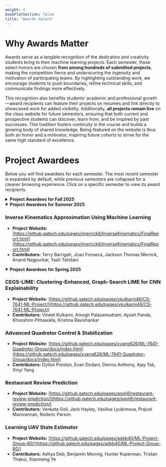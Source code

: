 ```yaml
---
weight: 4
bookFlatSection: false
title: "Awards Galore"
---
```


# Why Awards Matter
Awards serve as a tangible recognition of the dedication and creativity students bring to their machine learning projects. Each semester, these select honors are chosen **from among hundreds of submitted projects**, making the competition fierce and underscoring the ingenuity and motivation of participating teams. By highlighting outstanding work, we encourage students to push boundaries, refine technical skills, and communicate findings more effectively.  

This recognition also benefits students’ academic and professional growth—award recipients can feature their projects on resumes and link directly to showcased work for added visibility. Additionally, **all projects remain live** on the class website for future semesters, ensuring that both current and prospective students can discover, learn from, and be inspired by past successes. This tradition fosters continuity in the course and builds a growing body of shared knowledge. Being featured on the website is thus both an honor and a motivator, inspiring future cohorts to strive for the same high standard of excellence.



# Project Awardees
Below you will find awardees for each semester. The most recent semester is expanded by default, while previous semesters are collapsed for a cleaner browsing experience. Click on a specific semester to view its award recipients.

<details close>
<summary><strong>Project Awardees for Fall 2025</strong></summary>

### Future Awardee Project Title
- **Project Website:** [https://www.github.com/gburdell3/outstanding_project](https://www.github.com/gburdell3/outstanding_project)  
- **Contributors:** George Burdell, Max Mahdi Roozbahani, Alan Tao  

### Future Awardee Project Title
- **Project Website:** [https://www.github.com/gburdell3/outstanding_project](https://www.github.com/gburdell3/outstanding_project)  
- **Contributors:** George Burdell, Ethan Yang, Nimisha Roy  

<!-- Add more projects here as needed, each in the same format -->

</details>
<details open>
<summary><strong>Project Awardees for Summer 2025</strong></summary>

### Inverse Kinematics Approximation Using Machine Learning
- **Project Website:** [https://github.gatech.edu/pages/jmerrick6/InverseKinematics/FinalReport.html](https://github.gatech.edu/pages/jmerrick6/InverseKinematics/FinalReport.html) 
- **Contributors:** Terry Barrigah, Joao Fonseca, Jackson Thomas Merrick, Anand Nagpurkar, Yash Tahiliani  

<!-- Add more projects here as needed, each in the same format -->

</details>
<details open>
<summary><strong>Project Awardees for Spring 2025</strong></summary>

### CEGS-LIME: Clustering-Enhanced, Graph-Search LIME for CNN Explainability
- **Project Website:** [https://github.gatech.edu/pages/vkulkarni46/CS-7641-ML-Project/](https://github.gatech.edu/pages/vkulkarni46/CS-7641-ML-Project/) 
- **Contributors:** Vineet Kulkarni, Amogh Palasamudram, Ayush Panda, Khooshrin Pithawalla, Krishna Ravishankar  

### Advanced Quadrotor Control & Stabilization
- **Project Website:** [https://github.gatech.edu/pages/xyang626/ML-7641-Quadrotor-Group/docs/index.html](https://github.gatech.edu/pages/xyang626/ML-7641-Quadrotor-Group/docs/index.html)  
- **Contributors:** Dyllon Preston, Evan Dodani, Dennis Anthony, Ajay Tak, Xinyi Yang  

### Restaurant Review Prediction
- **Project Website:** [https://github.gatech.edu/pages/agoli6/restaurant-review-prediction/](https://github.gatech.edu/pages/agoli6/restaurant-review-prediction/)  
- **Contributors:** Venkata Goli, Jack Hayley, Vasilisa Lyubimova, Prajval Manivannan, Roderic Parson

### Learning UAV State Estimator
- **Project Website:** [https://github.gatech.edu/pages/adeb40/ML-Project-Group-60/](https://github.gatech.edu/pages/adeb40/ML-Project-Group-60/)  
- **Contributors:** Aditya Deb, Benjamin Monnig, Hunter Kuperman, Tristan Thakur, Xiaomeng Ye

<!-- Add more projects here as needed, each in the same format -->

</details>

<!-- </details>

<details> -->



